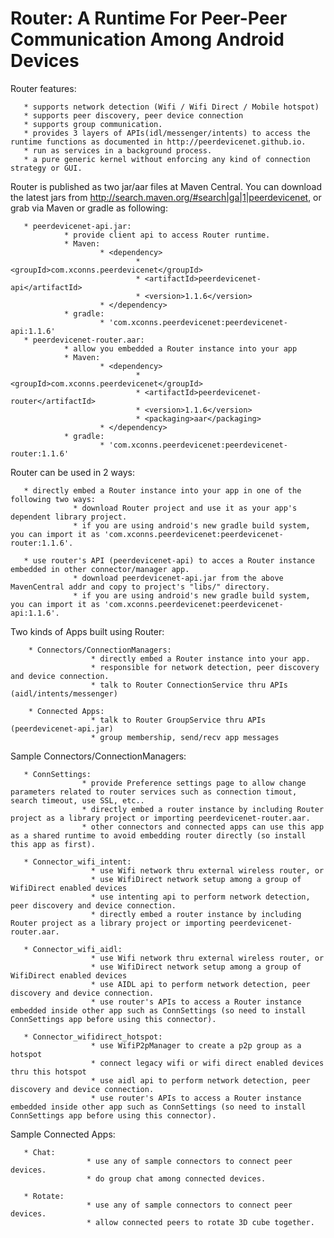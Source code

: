 Router: A Runtime For Peer-Peer Communication Among Android Devices
===================================================================

Router features:

       * supports network detection (Wifi / Wifi Direct / Mobile hotspot)
       * supports peer discovery, peer device connection
       * supports group communication.
       * provides 3 layers of APIs(idl/messenger/intents) to access the runtime functions as documented in http://peerdevicenet.github.io.
       * run as services in a background process.
       * a pure generic kernel without enforcing any kind of connection strategy or GUI.

Router is published as two jar/aar files at Maven Central. You can download the latest jars from http://search.maven.org/#search|ga|1|peerdevicenet, or grab via Maven or gradle as following:

       * peerdevicenet-api.jar:
                * provide client api to access Router runtime.
                * Maven:
                        * <dependency>
                                * <groupId>com.xconns.peerdevicenet</groupId>
                                * <artifactId>peerdevicenet-api</artifactId>
                                * <version>1.1.6</version>
                        * </dependency>
                * gradle:
                        * 'com.xconns.peerdevicenet:peerdevicenet-api:1.1.6'
       * peerdevicenet-router.aar:
                * allow you embedded a Router instance into your app
                * Maven:
                        * <dependency>
                                * <groupId>com.xconns.peerdevicenet</groupId>
                                * <artifactId>peerdevicenet-router</artifactId>
                                * <version>1.1.6</version>
                                * <packaging>aar</packaging>
                        * </dependency>
                * gradle:
                        * 'com.xconns.peerdevicenet:peerdevicenet-router:1.1.6'

Router can be used in 2 ways:

       * directly embed a Router instance into your app in one of the following two ways:
                  * download Router project and use it as your app's dependent library project.
                  * if you are using android's new gradle build system, you can import it as 'com.xconns.peerdevicenet:peerdevicenet-router:1.1.6'.

       * use router's API (peerdevicenet-api) to acces a Router instance embedded in other connector/manager app.
                  * download peerdevicenet-api.jar from the above MavenCentral addr and copy to project's "libs/" directory.
                  * if you are using android's new gradle build system, you can import it as 'com.xconns.peerdevicenet:peerdevicenet-api:1.1.6'.

Two kinds of Apps built using Router:

        * Connectors/ConnectionManagers: 
                      * directly embed a Router instance into your app.
                      * responsible for network detection, peer discovery and device connection.
                      * talk to Router ConnectionService thru APIs (aidl/intents/messenger)

        * Connected Apps:
                      * talk to Router GroupService thru APIs (peerdevicenet-api.jar)
                      * group membership, send/recv app messages

Sample Connectors/ConnectionManagers:

	   * ConnSettings:
	   				* provide Preference settings page to allow change parameters related to router services such as connection timout, search timeout, use SSL, etc..
	   				* directly embed a router instance by including Router project as a library project or importing peerdevicenet-router.aar.
	   				* other connectors and connected apps can use this app as a shared runtime to avoid embedding router directly (so install this app as first).
	   				
       * Connector_wifi_intent:
                      * use Wifi network thru external wireless router, or
                      * use WifiDirect network setup among a group of WifiDirect enabled devices
                      * use intenting api to perform network detection, peer discovery and device connection.
                      * directly embed a router instance by including Router project as a library project or importing peerdevicenet-router.aar.

       * Connector_wifi_aidl:
                      * use Wifi network thru external wireless router, or
                      * use WifiDirect network setup among a group of WifiDirect enabled devices
                      * use AIDL api to perform network detection, peer discovery and device connection.
                      * use router's APIs to access a Router instance embedded inside other app such as ConnSettings (so need to install ConnSettings app before using this connector).

       * Connector_wifidirect_hotspot:
                      * use WifiP2pManager to create a p2p group as a hotspot
                      * connect legacy wifi or wifi direct enabled devices thru this hotspot
                      * use aidl api to perform network detection, peer discovery and device connection.
                      * use router's APIs to access a Router instance embedded inside other app such as ConnSettings (so need to install ConnSettings app before using this connector).

Sample Connected Apps:

       * Chat:
                     * use any of sample connectors to connect peer devices.
                     * do group chat among connected devices.

       * Rotate:
                     * use any of sample connectors to connect peer devices.
                     * allow connected peers to rotate 3D cube together.

